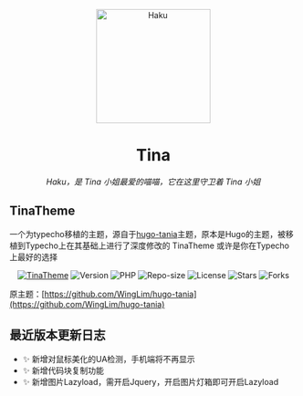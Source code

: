<p align="center">
    <img src="https://tva4.sinaimg.cn/large/008aATBzgy1h4k9e3x97nj30qe0qetd8.jpg" width="200" height="200" alt="Haku">
</p>

<div align="center">

# Tina

_Haku，是 Tina 小姐最爱的喵喵，它在这里守卫着 Tina 小姐_

</div>

## TinaTheme

一个为typecho移植的主题，源自于[hugo-tania](https://github.com/WingLim/hugo-tania)主题，原本是Hugo的主题，被移植到Typecho上在其基础上进行了深度修改的 TinaTheme 或许是你在Typecho上最好的选择

<div align="center">
    
[![TinaTheme](https://img.shields.io/badge/Magneto-TinaTheme-brightgreen)](https://fmcf.cc/2021/08/47/)
![Version](https://img.shields.io/badge/Version-2.1.1-criticale)
![PHP](https://img.shields.io/badge/PHP-7.4-brightgreen)
![Repo-size](https://img.shields.io/github/languages/code-size/ouyangyanhuo/TinaTheme)
![License](https://img.shields.io/github/license/ouyangyanhuo/TinaTheme)
![Stars](https://img.shields.io/github/stars/ouyangyanhuo/TinaTheme)
![Forks](https://img.shields.io/github/forks/ouyangyanhuo/TinaTheme)
    
</div>

原主题：[https://github.com/WingLim/hugo-tania](https://github.com/WingLim/hugo-tania)

## 最近版本更新日志
- ✨ 新增对鼠标美化的UA检测，手机端将不再显示
- ✨ 新增代码块复制功能
- ✨ 新增图片Lazyload，需开启Jquery，开启图片灯箱即可开启Lazyload